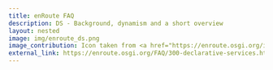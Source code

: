 ```yaml
---
title: enRoute FAQ
description: DS - Background, dynamism and a short overview
layout: nested
image: img/enroute_ds.png
image_contribution: Icon taken from <a href="https://enroute.osgi.org/img/OSGienRoute4Web.png">enRoute</a>
external_link: https://enroute.osgi.org/FAQ/300-declarative-services.html
---
```


